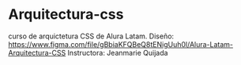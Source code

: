 # Arquitectura-css
curso de arquictetura CSS de Alura Latam.
Diseño: https://www.figma.com/file/gBbiaKFQBeQ8tENigUuh0l/Alura-Latam-Arquitectura-CSS 
Instructora: Jeanmarie Quijada



